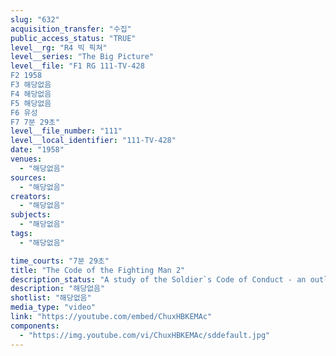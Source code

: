 ```yaml
---
slug: "632"
acquisition_transfer: "수집"
public_access_status: "TRUE"
level__rg: "R4 빅 픽쳐"
level__series: "The Big Picture"
level__file: "F1 RG 111-TV-428
F2 1958
F3 해당없음
F4 해당없음
F5 해당없음
F6 유성
F7 7분 29초"
level__file_number: "111"
level__local_identifier: "111-TV-428"
date: "1958"
venues: 
  - "해당없음"
sources: 
  - "해당없음"
creators: 
  - "해당없음"
subjects: 
  - "해당없음"
tags: 
  - "해당없음"

time_courts: "7분 29초"
title: "The Code of the Fighting Man 2"
description_status: "A study of the Soldier`s Code of Conduct - an outline of the U.S. Army soldier`s moral obligation to his country."
description: "해당없음"
shotlist: "해당없음"
media_type: "video"
link: "https://youtube.com/embed/ChuxHBKEMAc"
components: 
  - "https://img.youtube.com/vi/ChuxHBKEMAc/sddefault.jpg"
---
```

